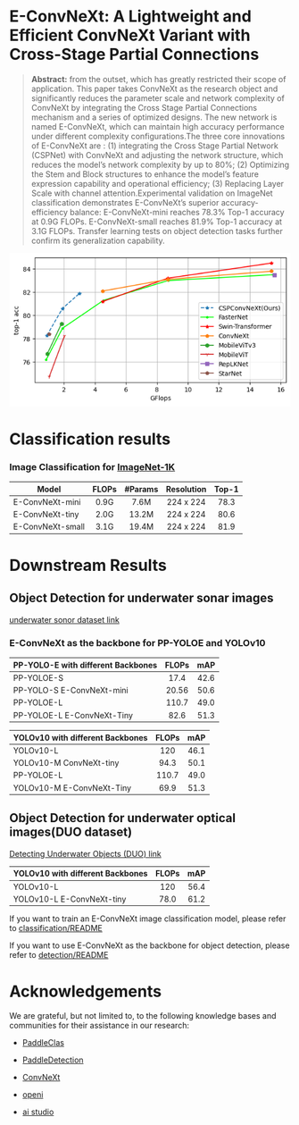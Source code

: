 # E-ConvNeXt: A Lightweight and Efficient ConvNeXt Variant with Cross-Stage Partial Connections

> **Abstract:** from the outset, which has greatly restricted their scope of application. This paper takes ConvNeXt as
the research object and significantly reduces the parameter scale and network complexity of ConvNeXt
by integrating the Cross Stage Partial Connections mechanism and a series of optimized designs. The
new network is named E-ConvNeXt, which can maintain high accuracy performance under different
complexity configurations.The three core innovations of E-ConvNeXt are : (1) integrating the Cross
Stage Partial Network (CSPNet) with ConvNeXt and adjusting the network structure, which reduces
the model’s network complexity by up to 80%; (2) Optimizing the Stem and Block structures to
enhance the model’s feature expression capability and operational efficiency; (3) Replacing Layer
Scale with channel attention.Experimental validation on ImageNet classification demonstrates E-ConvNeXt’s superior accuracy-efficiency balance: E-ConvNeXt-mini reaches 78.3% Top-1 accuracy
at 0.9G FLOPs. E-ConvNeXt-small reaches 81.9% Top-1 accuracy at 3.1G FLOPs. Transfer learning
tests on object detection tasks further confirm its generalization capability.


<div align="center">
  <img src="Images/FLOPs_ACC.png" width="600px" />
</div>

# Classification results
### Image Classification for [ImageNet-1K](https://www.image-net.org)

| Model                    | FLOPs | #Params | Resolution | Top-1 |
|--------------------------|:-----:|:-------:|:----------:|:-----:|
| E-ConvNeXt-mini           | 0.9G  |  7.6M   | 224 x 224  | 78.3  |
| E-ConvNeXt-tiny           | 2.0G  |  13.2M   | 224 x 224  | 80.6  |
| E-ConvNeXt-small           | 3.1G  |  19.4M   | 224 x 224  | 81.9  |

# Downstream Results
## Object Detection for underwater sonar images
[underwater sonor dataset link](https://github.com/violetweir/Sonor_dataset)

### E-ConvNeXt as the backbone for PP-YOLOE and YOLOv10

| PP-YOLO-E with different Backbones | FLOPs | mAP |
|--------|:-----:|:-------:|
|PP-YOLOE-S| 17.4|42.6|
|PP-YOLO-S E-ConvNeXt-mini | 20.56 | 50.6 |
|PP-YOLOE-L | 110.7 | 49.0 |
|PP-YOLOE-L E-ConvNeXt-Tiny | 82.6 |  51.3 |



| YOLOv10 with different Backbones | FLOPs | mAP |
|--------|:-----:|:-------:|
| YOLOv10-L | 120 |46.1|
| YOLOv10-M ConvNeXt-tiny | 94.3 | 50.1 |
|PP-YOLOE-L | 110.7 | 49.0 |
| YOLOv10-M E-ConvNeXt-Tiny | 69.9 |  51.3 |

## Object Detection for underwater optical images(DUO dataset)
[Detecting Underwater Objects (DUO) link](https://github.com/chongweiliu/DUO)

| YOLOv10 with different Backbones | FLOPs | mAP |
|--------|:-----:|:-------:|
| YOLOv10-L | 120 |56.4|
| YOLOv10-L E-ConvNeXt-tiny | 78.0 | 61.2 |

If you want to train an E-ConvNeXt image classification model, please refer to [classification/README](classification/README.md)

If you want to use E-ConvNeXt as the backbone for object detection, please refer to [detection/README](detection/README.md)



# Acknowledgements

We are grateful, but not limited to, to the following knowledge bases and communities for their assistance in our research:

- [PaddleClas](https://github.com/PaddlePaddle/PaddleClas)

- [PaddleDetection](https://github.com/PaddlePaddle/PaddleDetection)

- [ConvNeXt](https://github.com/facebookresearch/ConvNeXt)

- [openi](https://openi.pcl.ac.cn/)

- [ai studio](https://aistudio.baidu.com/)


